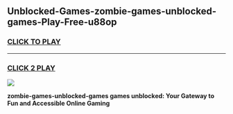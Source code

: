 
## Unblocked-Games-zombie-games-unblocked-games-Play-Free-u88op
<h3>
<a href="https://premium76.site?title=zombie-games-unblocked-games&ref=23A">CLICK TO PLAY</a></h3>
<hr>

<h3>
<a href="https://premium76.site?title=zombie-games-unblocked-games&ref=23A">CLICK 2 PLAY</a>
  
</h3>

<a href="https://premium76.site?title=zombie-games-unblocked-games&ref=23A"><img src="https://clearcache.store/games.png"></a>


**zombie-games-unblocked-games games unblocked: Your Gateway to Fun and Accessible Online Gaming**

